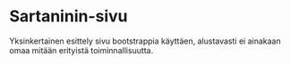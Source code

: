 # Sartaninin-sivu

Yksinkertainen esittely sivu bootstrappia käyttäen, alustavasti ei ainakaan omaa mitään erityistä toiminnallisuutta.
